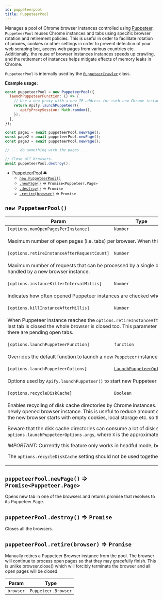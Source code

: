 ```yaml
---
id: puppeteerpool
title: PuppeteerPool
---
```

<a name="exp_module_PuppeteerPool--PuppeteerPool"></a>

Manages a pool of Chrome browser instances controlled using [Puppeteer](https://github.com/GoogleChrome/puppeteer).
`PuppeteerPool` reuses Chrome instances and tabs using specific
browser rotation and retirement policies.
This is useful in order to facilitate rotation of proxies, cookies
or other settings in order to prevent detection of your web scraping bot,
access web pages from various countries etc.
Additionally, the reuse of browser instances instances speeds up crawling,
and the retirement of instances helps mitigate effects of memory leaks in Chrome.

`PuppeteerPool` is internally used by the [``PuppeteerCrawler``](PuppeteerCrawler) class.

**Example usage:**

```javascript
const puppeteerPool = new PuppeteerPool({
  launchPuppeteerFunction: () => {
    // Use a new proxy with a new IP address for each new Chrome instance
    return Apify.launchPuppeteer({
       apifyProxySession: Math.random(),
    });
  },
});

const page1 = await puppeteerPool.newPage();
const page2 = await puppeteerPool.newPage();
const page3 = await puppeteerPool.newPage();

// ... do something with the pages ...

// Close all browsers.
await puppeteerPool.destroy();
```

* [PuppeteerPool](#exp_module_PuppeteerPool--PuppeteerPool) ⏏
    * [`new PuppeteerPool()`](#new_module_PuppeteerPool--PuppeteerPool_new)
    * [`.newPage()`](puppeteerpool--PuppeteerPool+newPage) ⇒ <code>Promise&lt;Puppeteer.Page&gt;</code>
    * [`.destroy()`](puppeteerpool--PuppeteerPool+destroy) ⇒ <code>Promise</code>
    * [`.retire(browser)`](puppeteerpool--PuppeteerPool+retire) ⇒ <code>Promise</code>

<a name="new_module_PuppeteerPool--PuppeteerPool_new"></a>

## `new PuppeteerPool()`
<table>
<thead>
<tr>
<th>Param</th><th>Type</th><th>Default</th>
</tr>
</thead>
<tbody>
<tr>
<td><code>[options.maxOpenPagesPerInstance]</code></td><td><code>Number</code></td><td><code>50</code></td>
</tr>
<tr>
<td colspan="3"><p>Maximum number of open pages (i.e. tabs) per browser. When this limit is reached, new pages are loaded in a new browser instance.</p>
</td></tr><tr>
<td><code>[options.retireInstanceAfterRequestCount]</code></td><td><code>Number</code></td><td><code>100</code></td>
</tr>
<tr>
<td colspan="3"><p>Maximum number of requests that can be processed by a single browser instance.
  After the limit is reached, the browser is retired and new requests are
  be handled by a new browser instance.</p>
</td></tr><tr>
<td><code>[options.instanceKillerIntervalMillis]</code></td><td><code>Number</code></td><td><code>60000</code></td>
</tr>
<tr>
<td colspan="3"><p>Indicates how often opened Puppeteer instances are checked whether they can be closed.</p>
</td></tr><tr>
<td><code>[options.killInstanceAfterMillis]</code></td><td><code>Number</code></td><td><code>300000</code></td>
</tr>
<tr>
<td colspan="3"><p>When Puppeteer instance reaches the <code>options.retireInstanceAfterRequestCount</code> limit then
  it is considered retired and no more tabs will be opened. After the last tab is closed the
  whole browser is closed too. This parameter defines a time limit between the last tab was opened and
  before the browser is closed even if there are pending open tabs.</p>
</td></tr><tr>
<td><code>[options.launchPuppeteerFunction]</code></td><td><code>function</code></td><td><code>launchPuppeteerOptions&amp;nbsp;&#x3D;&gt;&amp;nbsp;Apify.launchPuppeteer(launchPuppeteerOptions)</code></td>
</tr>
<tr>
<td colspan="3"><p>Overrides the default function to launch a new <code>Puppeteer</code> instance.</p>
</td></tr><tr>
<td><code>[options.launchPuppeteerOptions]</code></td><td><code><a href="#LaunchPuppeteerOptions">LaunchPuppeteerOptions</a></code></td><td></td>
</tr>
<tr>
<td colspan="3"><p>Options used by <code>Apify.launchPuppeteer()</code> to start new Puppeteer instances.</p>
</td></tr><tr>
<td><code>[options.recycleDiskCache]</code></td><td><code>Boolean</code></td><td></td>
</tr>
<tr>
<td colspan="3"><p>Enables recycling of disk cache directories by Chrome instances.
  When a browser instance is closed, its disk cache directory is not deleted but it&#39;s used by a newly opened browser instance.
  This is useful to reduce amount of data that needs to be downloaded to speed up crawling and reduce proxy usage.
  Note that the new browser starts with empty cookies, local storage etc. so this setting doesn&#39;t affect anonymity of your crawler.</p>
<p>  Beware that the disk cache directories can consume a lot of disk space.
  To limit the space consumed, you can pass the <code>--disk-cache-size=X</code> argument to <code>options.launchPuppeteerOptions.args</code>,
  where <code>X</code> is the approximate maximum number of bytes for disk cache.</p>
<p>  <em>IMPORTANT:</em> Currently this feature only works in headful mode, because of a bug in Chromium.</p>
<p>  The <code>options.recycleDiskCache</code> setting should not be used together with <code>--disk-cache-dir</code> argument in <code>options.launchPuppeteerOptions.args</code>.</p>
</td></tr></tbody>
</table>
<a name="module_PuppeteerPool--PuppeteerPool+newPage"></a>

## `puppeteerPool.newPage()` ⇒ <code>Promise&lt;Puppeteer.Page&gt;</code>
Opens new tab in one of the browsers and returns promise that resolves to its Puppeteer.Page.

<a name="module_PuppeteerPool--PuppeteerPool+destroy"></a>

## `puppeteerPool.destroy()` ⇒ <code>Promise</code>
Closes all the browsers.

<a name="module_PuppeteerPool--PuppeteerPool+retire"></a>

## `puppeteerPool.retire(browser)` ⇒ <code>Promise</code>
Manually retires a Puppeteer Browser instance from the pool. The browser will continue
to process open pages so that they may gracefully finish. This is unlike browser.close()
which will forcibly terminate the browser and all open pages will be closed.

<table>
<thead>
<tr>
<th>Param</th><th>Type</th>
</tr>
</thead>
<tbody>
<tr>
<td><code>browser</code></td><td><code>Puppeteer.Browser</code></td>
</tr>
<tr>
</tr></tbody>
</table>

